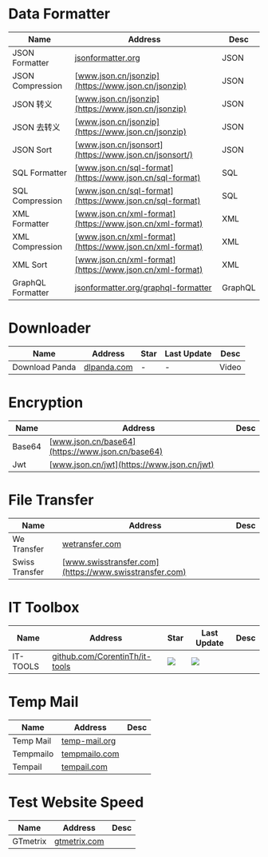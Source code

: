 # Data Formatter
Name| Address | Desc
-|-|-|
JSON Formatter|[jsonformatter.org](https://jsonformatter.org/)|JSON
JSON Compression|[www.json.cn/jsonzip](https://www.json.cn/jsonzip)|JSON
JSON 转义|[www.json.cn/jsonzip](https://www.json.cn/jsonzip)|JSON
JSON 去转义|[www.json.cn/jsonzip](https://www.json.cn/jsonzip)|JSON
JSON Sort|[www.json.cn/jsonsort](https://www.json.cn/jsonsort/)|JSON
SQL Formatter|[www.json.cn/sql-format](https://www.json.cn/sql-format)|SQL
SQL Compression|[www.json.cn/sql-format](https://www.json.cn/sql-format)|SQL
XML Formatter|[www.json.cn/xml-format](https://www.json.cn/xml-format)|XML
XML Compression|[www.json.cn/xml-format](https://www.json.cn/xml-format)|XML
XML Sort|[www.json.cn/xml-format](https://www.json.cn/xml-format)|XML
GraphQL Formatter|[jsonformatter.org/graphql-formatter](https://jsonformatter.org/graphql-formatter)|GraphQL

# Downloader
Name| Address | Star| Last Update| Desc
-|-|-|-|-|
Download Panda|[dlpanda.com](https://dlpanda.com)|-|-| Video

# Encryption
Name| Address | Desc
-|-|-|
Base64|[www.json.cn/base64](https://www.json.cn/base64)|
Jwt|[www.json.cn/jwt](https://www.json.cn/jwt)|


# File Transfer
Name| Address | Desc
-|-|-|
We Transfer|[wetransfer.com](https://wetransfer.com)|
Swiss Transfer|[www.swisstransfer.com](https://www.swisstransfer.com)|

# IT Toolbox
Name| Address | Star| Last Update| Desc
-|-|-|-|-|
IT-TOOLS|[github.com/CorentinTh/it-tools](https://github.com/CorentinTh/it-tools)|<img src="https://img.shields.io/github/stars/CorentinTh/it-tools?style=for-the-badge" />|<img src="https://img.shields.io/github/last-commit/CorentinTh/it-tools?style=for-the-badge" />|

# Temp Mail
Name| Address | Desc
-|-|-|
Temp Mail|[temp-mail.org](https://temp-mail.org)|
Tempmailo|[tempmailo.com](https://tempmailo.com)|
Tempail|[tempail.com](https://tempail.com)|

# Test Website Speed
Name| Address | Desc
-|-|-|
GTmetrix|[gtmetrix.com](https://gtmetrix.com/)|
